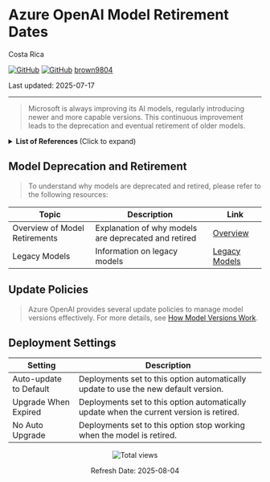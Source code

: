 #  Azure OpenAI Model Retirement Dates

Costa Rica

[![GitHub](https://badgen.net/badge/icon/github?icon=github&label)](https://github.com)
[![GitHub](https://img.shields.io/badge/--181717?logo=github&logoColor=ffffff)](https://github.com/)
[brown9804](https://github.com/brown9804)

Last updated: 2025-07-17

----------

>  Microsoft is always improving its AI models, regularly introducing newer and more capable versions. This continuous improvement leads to the deprecation and eventual retirement of older models. 


<details>
<summary><b> List of References </b> (Click to expand)</summary>

- [What You Need to Know About Azure OpenAI Model Version Upgrades](https://learn.microsoft.com/en-us/azure/ai-services/openai/concepts/model-versions#what-you-need-to-know-about-azure-openai-model-version-upgrades).
- [How model deprecations and retirements works](https://learn.microsoft.com/en-us/azure/ai-services/openai/concepts/model-retirements#overview)
- [Azure Open AI models retirement date + suggested models](https://learn.microsoft.com/en-us/azure/ai-services/openai/concepts/model-retirements#current-models) - Table
- [Available models + Features + limits](https://learn.microsoft.com/en-us/azure/ai-services/openai/concepts/models?tabs=global-standard%2Cstandard-chat-completions#gpt-4-and-gpt-4-turbo-models) - Tables
- [How model versions work](https://learn.microsoft.com/en-us/azure/ai-services/openai/concepts/model-versions#how-model-versions-work)
- [Deprecated models](https://learn.microsoft.com/en-us/azure/ai-services/openai/concepts/legacy-models) - legacy models
    
</details>

## Model Deprecation and Retirement

> To understand why models are deprecated and retired, please refer to the following resources:

| Topic | Description | Link |
|-------|-------------|------|
| Overview of Model Retirements | Explanation of why models are deprecated and retired | [Overview](https://learn.microsoft.com/en-us/azure/ai-services/openai/concepts/model-retirements#overview) |
| Legacy Models | Information on legacy models | [Legacy Models](https://learn.microsoft.com/en-us/azure/ai-services/openai/concepts/legacy-models) |

## Update Policies

> Azure OpenAI provides several update policies to manage model versions effectively. For more details, see [How Model Versions Work](https://learn.microsoft.com/en-us/azure/ai-services/openai/concepts/model-versions#how-model-versions-work).

## Deployment Settings

| Setting | Description |
|---------|-------------|
| Auto-update to Default | Deployments set to this option automatically update to use the new default version. |
| Upgrade When Expired | Deployments set to this option automatically update when the current version is retired. |
| No Auto Upgrade | Deployments set to this option stop working when the model is retired. |

<!-- START BADGE -->
<div align="center">
  <img src="https://img.shields.io/badge/Total%20views-1559-limegreen" alt="Total views">
  <p>Refresh Date: 2025-08-04</p>
</div>
<!-- END BADGE -->
